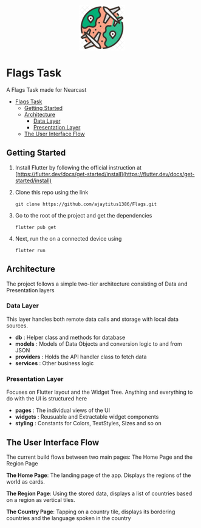 <p align="center">
  <a href="">
    <img alt="countries_icon" src="./assets/images/flag.png" width="120" />
  </a>
</p>

# Flags Task

A Flags Task made for Nearcast

- [Flags Task](#flags-task)
  - [Getting Started](#getting-started)
  - [Architecture](#architecture)
    - [Data Layer](#data-layer)
    - [Presentation Layer](#presentation-layer)
  - [The User Interface Flow](#the-user-interface-flow)

## Getting Started

1.  Install Flutter by following the official instruction at [https://flutter.dev/docs/get-started/install](https://flutter.dev/docs/get-started/install)
    &nbsp;

2.  Clone this repo using the link

    ```shell
    git clone https://github.com/ajaytitus1386/Flags.git
    ```

3.  Go to the root of the project and get the dependencies
    ```shell
    flutter pub get
    ```
4.  Next, run the on a connected device using
    ```shell
    flutter run
    ```

## Architecture

The project follows a simple two-tier architecture consisting of Data and Presentation layers

### Data Layer

This layer handles both remote data calls and storage with local data sources.

- **db** : Helper class and methods for database
- **models** : Models of Data Objects and conversion logic to and from JSON
- **providers** : Holds the API handler class to fetch data
- **services** : Other business logic

### Presentation Layer

Focuses on Flutter layout and the Widget Tree. Anything and everything to do with the UI is structured here

- **pages** : The individual views of the UI
- **widgets** : Reusuable and Extractable widget components
- **styling** : Constants for Colors, TextStyles, Sizes and so on

## The User Interface Flow

The current build flows between two main pages: The Home Page and the Region Page

**The Home Page**: The landing page of the app. Displays the regions of the world as cards.

**The Region Page**: Using the stored data, displays a list of countries based on a region as vertical tiles.

**The Country Page**: Tapping on a country tile, displays its bordering countries and the language spoken in the country
